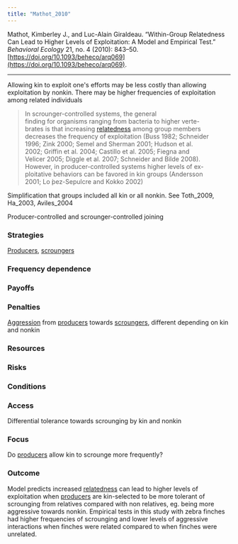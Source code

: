 ```yaml
---
title: "Mathot_2010"
---
```


Mathot, Kimberley J., and Luc-Alain Giraldeau. “Within-Group Relatedness Can Lead to Higher Levels of Exploitation: A Model and Empirical Test.” _Behavioral Ecology_ 21, no. 4 (2010): 843–50. [https://doi.org/10.1093/beheco/arq069](https://doi.org/10.1093/beheco/arq069).

---

Allowing kin to exploit one's efforts may be less costly than allowing exploitation by nonkin. There may be higher frequencies of exploitation among related individuals

> In scrounger-controlled systems, the general  
finding for organisms ranging from bacteria to higher verte-  
brates is that increasing [relatedness](../topics/relatedness.md) among group members  
decreases the frequency of exploitation (Buss 1982; Schneider  
1996; Zink 2000; Semel and Sherman 2001; Hudson et al.  
2002; Griffin et al. 2004; Castillo et al. 2005; Fiegna and  
Velicer 2005; Diggle et al. 2007; Schneider and Bilde 2008).  
However, in producer-controlled systems higher levels of ex-  
ploitative behaviors can be favored in kin groups (Andersson  
2001; Lo ́pez-Sepulcre and Kokko 2002)


Simplification that groups included all kin or all nonkin. See Toth_2009, Ha_2003, Aviles_2004

Producer-controlled and scrounger-controlled joining


### Strategies
[Producers](../topics/producers.md), [scroungers](../topics/scroungers.md)

### Frequency dependence

### Payoffs

### Penalties
[Aggression](../topics/aggression.md) from [producers](../topics/producers.md) towards [scroungers](../topics/scroungers.md), different depending on kin and nonkin

### Resources

### Risks

### Conditions

### Access
Differential tolerance towards scrounging by kin and nonkin 

### Focus
Do [producers](../topics/producers.md) allow kin to scrounge more frequently?

### Outcome
Model predicts increased [relatedness](../topics/relatedness.md) can lead to higher levels of exploitation when [producers](../topics/producers.md) are kin-selected to be more tolerant of scrounging from relatives compared with non relatives, eg. being more aggressive towards nonkin. Empirical tests in this study with zebra finches had higher frequencies of scrounging and lower levels of aggressive interactions when finches were related compared to when finches were unrelated.  


